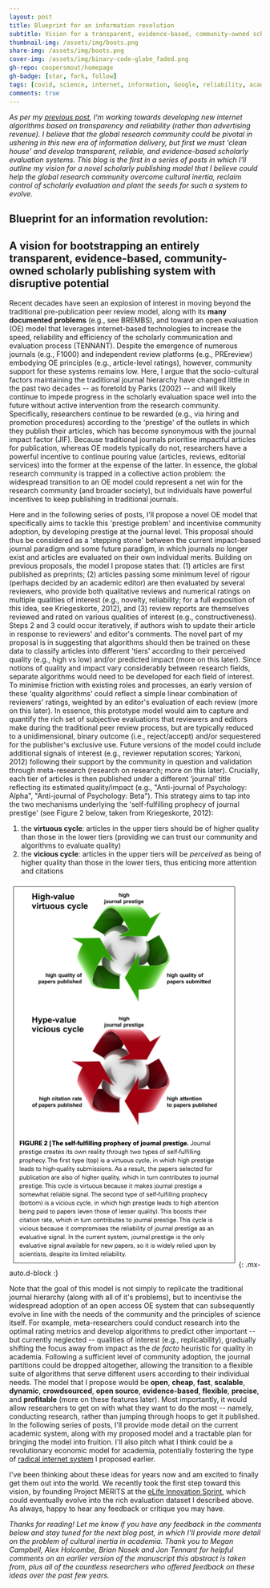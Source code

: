 ```yaml
---
layout: post
title: Blueprint for an information revolution
subtitle: Vision for a transparent, evidence-based, community-owned scholarly publishing system with disruptive potential
thumbnail-img: /assets/img/boots.png
share-img: /assets/img/boots.png
cover-img: /assets/img/binary-code-globe_faded.png
gh-repo: coopersmout/homepage
gh-badge: [star, fork, follow]
tags: [covid, science, internet, information, Google, reliability, academia]
comments: true
---
```


*As per my [previous post](https://coopersmout.com/2021-07-31-reliability-indices-for-the-internet/), I'm working towards developing new internet algorithms based on transparency and reliability (rather than advertising revenue). I believe that the global research community could be pivotal in ushering in this new era of information delivery, but first we must 'clean house' and develop transparent, reliable, and evidence-based scholarly evaluation systems. This blog is the first in a series of posts in which I'll outline my vision for a novel scholarly publishing model that I believe could help the global research community overcome cultural inertia, reclaim control of scholarly evaluation and plant the seeds for such a system to evolve.*

## Blueprint for an information revolution:
## A vision for bootstrapping an entirely transparent, evidence-based, community-owned scholarly publishing system with disruptive potential
Recent decades have seen an explosion of interest in moving beyond the traditional pre-publication peer review model, along with its **many documented problems** (e.g., see BREMBS), and toward an open evaluation (OE) model that leverages internet-based technologies to increase the speed, reliability and efficiency of the scholarly communication and evaluation process (TENNANT). Despite the emergence of numerous journals (e.g., F1000) and independent review platforms (e.g., PREreview) embodying OE principles (e.g., article-level ratings), however, community support for these systems remains low. Here, I argue that the socio-cultural factors maintaining the traditional journal hierarchy have changed little in the past two decades -- as foretold by Parks (2002) -- and will likely continue to impede progress in the scholarly evaluation space well into the future without active intervention from the research community. Specifically, researchers continue to be rewarded (e.g., via hiring and promotion procedures) according to the 'prestige' of the outlets in which they publish their articles, which has become synonymous with the journal impact factor (JIF). Because traditional journals prioritise impactful articles for publication, whereas OE models typically do not, researchers have a powerful incentive to continue pouring value (articles, reviews, editorial services) into the former at the expense of the latter. In essence, the global research community is trapped in a collective action problem: the widespread transition to an OE model could represent a net win for the research community (and broader society), but individuals have powerful incentives to keep publishing in traditional journals.

Here and in the following series of posts, I'll propose a novel OE model that specifically aims to tackle this 'prestige problem' and incentivise community adoption, by developing prestige at the journal level. This proposal should thus be considered as a 'stepping stone' between the current impact-based journal paradigm and some future paradigm, in which journals no longer exist and articles are evaluated on their own individual merits. Building on previous proposals, the model I propose states that: (1) articles are first published as preprints; (2) articles passing some minimum level of rigour (perhaps decided by an academic editor) are then evaluated by several reviewers, who provide both qualitative reviews and numerical ratings on multiple qualities of interest (e.g., novelty, reliability; for a full exposition of this idea, see Kriegeskorte, 2012), and (3) review reports are themselves reviewed and rated on various qualities of interest (e.g., constructiveness). Steps 2 and 3 could occur iteratively, if authors wish to update their article in response to reviewers' and editor's comments. The novel part of my proposal is in suggesting that algorithms should then be trained on these data to classify articles into different 'tiers' according to their perceived quality (e.g., high vs low) and/or predicted impact (more on this later). Since notions of quality and impact vary considerably between research fields, separate algorithms would need to be developed for each field of interest. To minimise friction with existing roles and processes, an early version of these 'quality algorithms' could reflect a simple linear combination of reviewers' ratings, weighted by an editor's evaluation of each review (more on this later). In essence, this prototype model would aim to capture and quantify the rich set of subjective evaluations that reviewers and editors make during the traditional peer review process, but are typically reduced to a unidimensional, binary outcome (i.e., reject/accept) and/or sequestered for the publisher's exclusive use. Future versions of the model could include additional signals of interest (e.g., reviewer reputation scores; Yarkoni, 2012) following their support by the community in question and validation through meta-research (research on research; more on this later). Crucially, each tier of articles is then published under a different ‘journal’ title reflecting its estimated quality/impact (e.g., "Anti-journal of Psychology: Alpha", "Anti-journal of Psychology: Beta"). This strategy aims to tap into the two mechanisms underlying the 'self-fulfilling prophecy of journal prestige' (see Figure 2 below, taken from Kriegeskorte, 2012):

1. the **virtuous cycle**: articles in the upper tiers should be of higher quality than those in the lower tiers (providing we can trust our community and algorithms to evaluate quality)
2. the **vicious cycle**: articles in the upper tiers will be *perceived* as being of higher quality than those in the lower tiers, thus enticing more attention and citations

![The self-fulfilling prophecy of journal prestige; Kriegeskorte, 2012](/assets/img/self-fulfilling-prophecy.png){: .mx-auto.d-block :}

Note that the goal of this model is not simply to replicate the traditional journal hierarchy (along with all of it's problems), but to incentivise the widespread adoption of an open access OE system that can subsequently evolve in line with the needs of the community and the principles of science itself. For example, meta-researchers could conduct research into the optimal rating metrics and develop algorithms to predict other important -- but currently neglected -- qualities of interest (e.g., replicability), gradually shifting the focus away from impact as the *de facto* heuristic for quality in academia. Following a sufficient level of community adoption, the journal partitions could be dropped altogether, allowing the transition to a flexible suite of algorithms that serve different users according to their individual needs. The model that I propose would be **open**, **cheap**, **fast**, **scalable**, **dynamic**, **crowdsourced**, **open source**, **evidence-based**, **flexible**, **precise**, and **profitable** (more on these features later). Most importantly, it would allow researchers to get on with what they want to do the most -- namely, conducting research, rather than jumping through hoops to get it published. In the following series of posts, I'll provide mode detail on the current academic system, along with my proposed model and a tractable plan for bringing the model into fruition. I'll also pitch what I think could be a revolutionary economic model for academia, potentially fostering the type of [radical internet system](https://coopersmout.com/2021-07-31-reliability-indices-for-the-internet/) I proposed earlier.

I've been thinking about these ideas for years now and am excited to finally get them out into the world. We recently took the first step toward this vision, by founding Project MERITS at the [eLife Innovation Sprint](https://sprint.elifesciences.org/projects2021/), which could eventually evolve into the rich evaluation dataset I described above. As always, happy to hear any feedback or critique you may have.


*Thanks for reading! Let me know if you have any feedback in the comments below and stay tuned for the next blog post, in which I'll provide more detail on the problem of cultural inertia in academia. Thank you to Megan Campbell, Alex Holcombe, Brian Nosek and Jon Tennant for helpful comments on an earlier version of the manuscript this abstract is taken from, plus all of the countless researchers who offered feedback on these ideas over the past few years.*
